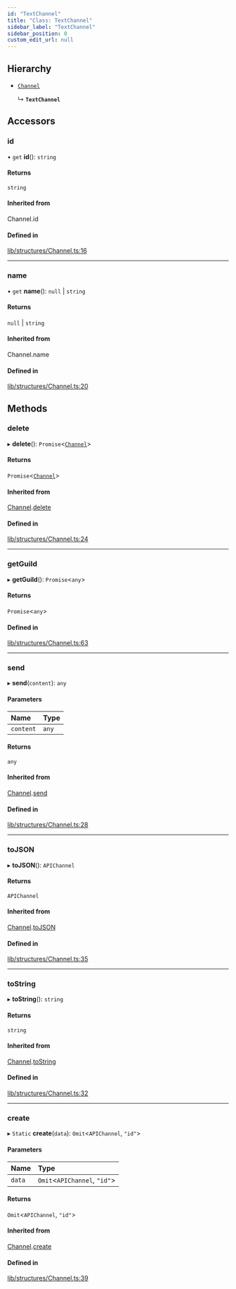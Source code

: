 ```yaml
---
id: "TextChannel"
title: "Class: TextChannel"
sidebar_label: "TextChannel"
sidebar_position: 0
custom_edit_url: null
---
```


## Hierarchy

- [`Channel`](Channel.md)

  ↳ **`TextChannel`**

## Accessors

### id

• `get` **id**(): `string`

#### Returns

`string`

#### Inherited from

Channel.id

#### Defined in

[lib/structures/Channel.ts:16](https://github.com/Artrix9095/Slythe.js/blob/baf0060/packages/core/src/lib/structures/Channel.ts#L16)

___

### name

• `get` **name**(): ``null`` \| `string`

#### Returns

``null`` \| `string`

#### Inherited from

Channel.name

#### Defined in

[lib/structures/Channel.ts:20](https://github.com/Artrix9095/Slythe.js/blob/baf0060/packages/core/src/lib/structures/Channel.ts#L20)

## Methods

### delete

▸ **delete**(): `Promise`<[`Channel`](Channel.md)\>

#### Returns

`Promise`<[`Channel`](Channel.md)\>

#### Inherited from

[Channel](Channel.md).[delete](Channel.md#delete)

#### Defined in

[lib/structures/Channel.ts:24](https://github.com/Artrix9095/Slythe.js/blob/baf0060/packages/core/src/lib/structures/Channel.ts#L24)

___

### getGuild

▸ **getGuild**(): `Promise`<`any`\>

#### Returns

`Promise`<`any`\>

#### Defined in

[lib/structures/Channel.ts:63](https://github.com/Artrix9095/Slythe.js/blob/baf0060/packages/core/src/lib/structures/Channel.ts#L63)

___

### send

▸ **send**(`content`): `any`

#### Parameters

| Name | Type |
| :------ | :------ |
| `content` | `any` |

#### Returns

`any`

#### Inherited from

[Channel](Channel.md).[send](Channel.md#send)

#### Defined in

[lib/structures/Channel.ts:28](https://github.com/Artrix9095/Slythe.js/blob/baf0060/packages/core/src/lib/structures/Channel.ts#L28)

___

### toJSON

▸ **toJSON**(): `APIChannel`

#### Returns

`APIChannel`

#### Inherited from

[Channel](Channel.md).[toJSON](Channel.md#tojson)

#### Defined in

[lib/structures/Channel.ts:35](https://github.com/Artrix9095/Slythe.js/blob/baf0060/packages/core/src/lib/structures/Channel.ts#L35)

___

### toString

▸ **toString**(): `string`

#### Returns

`string`

#### Inherited from

[Channel](Channel.md).[toString](Channel.md#tostring)

#### Defined in

[lib/structures/Channel.ts:32](https://github.com/Artrix9095/Slythe.js/blob/baf0060/packages/core/src/lib/structures/Channel.ts#L32)

___

### create

▸ `Static` **create**(`data`): `Omit`<`APIChannel`, ``"id"``\>

#### Parameters

| Name | Type |
| :------ | :------ |
| `data` | `Omit`<`APIChannel`, ``"id"``\> |

#### Returns

`Omit`<`APIChannel`, ``"id"``\>

#### Inherited from

[Channel](Channel.md).[create](Channel.md#create)

#### Defined in

[lib/structures/Channel.ts:39](https://github.com/Artrix9095/Slythe.js/blob/baf0060/packages/core/src/lib/structures/Channel.ts#L39)
